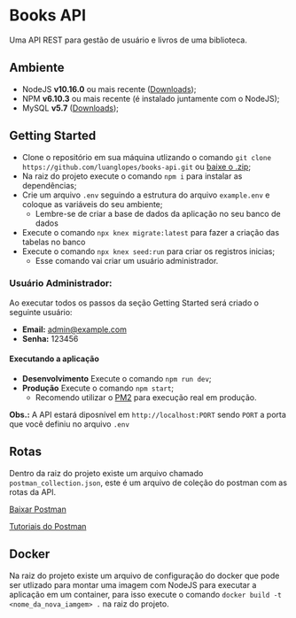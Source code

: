 # Books API

Uma API REST para gestão de usuário e livros de uma biblioteca.

## Ambiente

- NodeJS **v10.16.0** ou mais recente ([Downloads](https://nodejs.org/));
- NPM **v6.10.3** ou mais recente (é instalado juntamente com o NodeJS);
- MySQL **v5.7** ([Downloads](https://dev.mysql.com/downloads/mysql/));

## Getting Started

- Clone o repositório em sua máquina utlizando o comando `git clone https://github.com/luanglopes/books-api.git` ou [baixe o .zip](https://github.com/luanglopes/books-api/archive/master.zip);
- Na raiz do projeto execute o comando `npm i` para instalar as dependências;
- Crie um arquivo `.env` seguindo a estrutura do arquivo `example.env` e coloque as variáveis do seu ambiente;
  - Lembre-se de criar a base de dados da aplicação no seu banco de dados
- Execute o comando `npx knex migrate:latest` para fazer a criação das tabelas no banco
- Execute o comando `npx knex seed:run` para criar os registros inicias;
  - Esse comando vai criar um usuário administrador.

### Usuário Administrador:

Ao executar todos os passos da seção Getting Started será criado o seguinte usuário:

- **Email:** admin@example.com
- **Senha:** 123456

#### Executando a aplicação

- **Desenvolvimento** Execute o comando `npm run dev`;
- **Produção** Execute o comando `npm start`;
  - Recomendo utilizar o [PM2](https://pm2.keymetrics.io/) para execução real em produção.

**Obs.:** A API estará diposnível em `http://localhost:PORT` sendo `PORT` a porta que você definiu no arquivo `.env`

## Rotas

Dentro da raiz do projeto existe um arquivo chamado `postman_collection.json`, este é um arquivo de coleção do postman com as rotas da API.

[Baixar Postman](https://www.getpostman.com/downloads/)

[Tutoriais do Postman](https://www.getpostman.com/resources/videos-tutorials/)

## Docker

Na raiz do projeto existe um arquivo de configuração do docker que pode ser utlizado para montar uma imagem com NodeJS para executar a aplicação em um container, para isso execute o comando `docker build -t <nome_da_nova_iamgem> .` na raiz do projeto.
